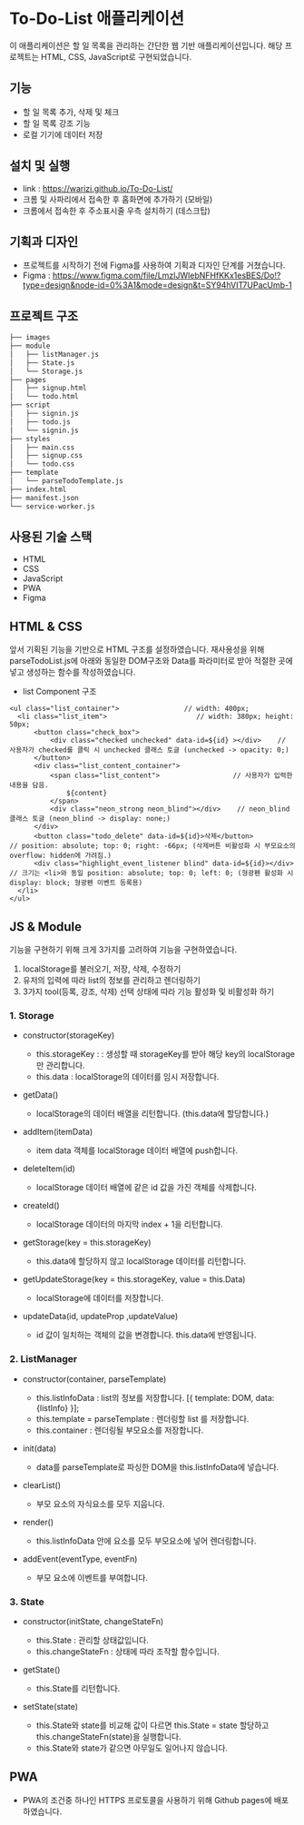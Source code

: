 # To-Do-List 애플리케이션

이 애플리케이션은 할 일 목록을 관리하는 간단한 웹 기반 애플리케이션입니다. 해당 프로젝트는 HTML, CSS, JavaScript로 구현되었습니다.

## 기능 

 - 할 일 목록 추가, 삭제 및 체크
 - 할 일 목록 강조 기능
 - 로컬 기기에 데이터 저장


## 설치 및 실행

 - link : https://warizi.github.io/To-Do-List/
 - 크롬 및 사파리에서 접속한 후 홈화면에 추가하기 (모바일)
 - 크롬에서 접속한 후 주소표시줄 우측 설치하기 (데스크탑)


## 기획과 디자인

 - 프로젝트를 시작하기 전에 Figma를 사용하여 기획과 디자인 단계를 거쳤습니다.
 - Figma : https://www.figma.com/file/LmzIJWlebNFHfKKx1esBES/Do!?type=design&node-id=0%3A1&mode=design&t=SY94hVIT7UPacUmb-1


## 프로젝트 구조

```bash
├── images
├── module
│   ├── listManager.js
│   ├── State.js
│   └── Storage.js
├── pages
│   ├── signup.html
│   └── todo.html
├── script
│   ├── signin.js
│   ├── todo.js
│   └── signin.js
├── styles
│   ├── main.css
│   ├── signup.css
│   └── todo.css
├── template
│   └── parseTodoTemplate.js
├── index.html
├── manifest.json
└── service-worker.js
``` 


## 사용된 기술 스택

 - HTML
 - CSS
 - JavaScript
 - PWA
 - Figma


## HTML & CSS

앞서 기획된 기능을 기반으로 HTML 구조를 설정하였습니다.
재사용성을 위해 parseTodoList.js에 아래와 동일한 DOM구조와 Data를 파라미터로 받아 적절한 곳에 넣고 생성하는 함수를 작성하였습니다.
 - list Component 구조
```
<ul class="list_container">                // width: 400px;
  <li class="list_item">                      // width: 380px; height: 50px;
      <button class="check_box">
          <div class="checked unchecked" data-id=${id} ></div>    // 사용자가 checked를 클릭 시 unchecked 클래스 토글 (unchecked -> opacity: 0;)
      </button>
      <div class="list_content_container">
          <span class="list_content">                  // 사용자가 입력한 내용을 담음.
              ${content}
          </span>
          <div class="neon_strong neon_blind"></div>    // neon_blind 클래스 토글 (neon_blind -> display: none;)
      </div>
      <button class="todo_delete" data-id=${id}>삭제</button>            // position: absolute; top: 0; right: -66px; (삭제버튼 비활성화 시 부모요소의 overflow: hidden에 가려짐.)
      <div class="highlight_event_listener blind" data-id=${id}></div>    // 크기는 <li>와 동일 position: absolute; top: 0; left: 0; (형광펜 활성화 시 display: block; 형광펜 이벤트 등록용)
  </li>
</ul>
```

## JS & Module

기능을 구현하기 위해 크게 3가지를 고려하여 기능을 구현하였습니다.
1. localStorage를 불러오기, 저장, 삭제, 수정하기
2. 유저의 입력에 따라 list의 정보를 관리하고 렌더링하기
3. 3가지 tool(등록, 강조, 삭제) 선택 상태에 따라 기능 활성화 및 비활성화 하기

### 1. Storage
 - constructor(storageKey)
      - this.storageKey : : 생성할 때 storageKey를 받아 해당 key의 localStorage만 관리합니다.
      - this.data : localStorage의 데이터를 임시 저장합니다.
        
 - getData()
   - localStorage의 데이터 배열을 리턴합니다. (this.data에 할당합니다.)
     
 - addItem(itemData)
   - item data 객체를 localStorage 데이터 배열에 push합니다.
     
 - deleteItem(id)
   - localStorage 데이터 배열에 같은 id 값을 가진 객체를 삭제합니다.
     
 - createId()
   - localStorage 데이터의 마지막 index + 1을 리턴합니다.
     
 - getStorage(key = this.storageKey)
   - this.data에 할당하지 않고 localStorage 데이터를 리턴합니다.
     
 - getUpdateStorage(key = this.storageKey, value = this.Data)
   - localStorage에 데이터를 저장합니다.
     
 - updateData(id, updateProp ,updateValue)
   - id 값이 일치하는 객체의 값을 변경합니다. this.data에 반영됩니다.

### 2. ListManager
 - constructor(container, parseTemplate)
   - this.listInfoData : list의 정보를 저장합니다. [{ template: DOM, data: {listInfo} }];
   - this.template = parseTemplate : 렌더링할 list 를 저장합니다.
   - this.container : 렌더링될 부모요소를 저장합니다.
   
 - init(data)
   - data를 parseTemplate로 파싱한 DOM을 this.listInfoData에 넣습니다.
     
 - clearList()
   - 부모 요소의 자식요소를 모두 지웁니다.

 - render()
   - this.listInfoData 안에 요소를 모두 부모요소에 넣어 렌더링합니다.

 - addEvent(eventType, eventFn)
   - 부모 요소에 이벤트를 부여합니다.

### 3. State
 - constructor(initState, changeStateFn)
   - this.State : 관리할 상태값입니다.
   - this.changeStateFn : 상태에 따라 조작할 함수입니다.

 - getState()
   - this.State를 리턴합니다.

 - setState(state)
   - this.State와 state를 비교해 값이 다르면 this.State = state 할당하고 this.changeStateFn(state)을 실행합니다.
   - this.State와 state가 같으면 아무일도 일어나지 않습니다.


## PWA

 - PWA의 조건중 하나인 HTTPS 프로토콜을 사용하기 위해 Github pages에 배포하였습니다.

